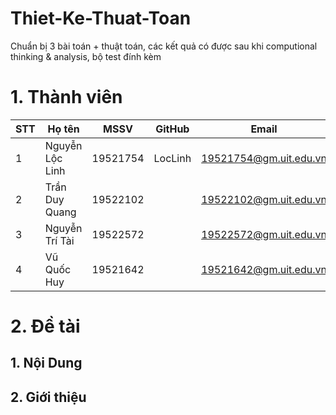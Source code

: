 # Thiet-Ke-Thuat-Toan
Chuẩn bị 3 bài toán + thuật toán, các kết quả có được sau khi computional thinking &amp; analysis, bộ test đính kèm

# 1. Thành viên

| STT | Họ tên          | MSSV     | GitHub | Email                  |
|-----|-----------------|----------|--------|------------------------|
| 1   | Nguyễn Lộc Linh | 19521754 |LocLinh | 19521754@gm.uit.edu.vn |
| 2   | Trần Duy Quang  | 19522102 |        | 19522102@gm.uit.edu.vn |
| 3   | Nguyễn Trí Tài  | 19522572 |        | 19522572@gm.uit.edu.vn |
| 4   | Vũ Quốc Huy     | 19521642 |        | 19521642@gm.uit.edu.vn |

# 2. Đề tài
## 1. Nội Dung

## 2. Giới thiệu
